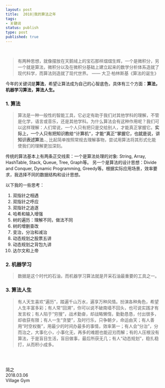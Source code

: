 ```yaml
--- 
layout: post
title:  2018|我的算法之年
tags:
- 关键词
status: publish
type: post
published: true
---
```


<br>



> 有两种思想，就像摆放在天鹅绒上的宝石那样熠熠生辉，一个是微积分，另一个就是算法，微积分以及在微积分基础上建立起来的数学分析体系造就了现代科学，而算法则造就了现代世界。 —— 大卫·柏林斯基《算法的诞生》

今年的关键词是**算法**，希望让算法成为自己的心智底色，具体有三个方面：**算法，机器学习算法，算法人生。**

### 1. 算法

> 算法是一种一般性的智能工具，它必定有助于我们对其他学科的理解，不管是化学，语言或音乐，还是其他学科。为什么算法会有这种作用呢？我们可以这样理解：人们常说，一个人只有把只是交给别人，才能真正掌握它。**实际上，一个人只有把知识教给“计算机”，才能“真正”掌握它，也就是说，讲知识表述算法..**,  比起简单按照常规去理解事物，尝试用算法将其形式化能使我们的理解更加深刻。

传统的算法基本上有两条正交线索：一个是算法处理的对象: String, Array, HashTable, Stack, Queue, Tree, Graph等。 另一个是算法的设计思想：Divide and Conquer, Dynamic Programming, Greedy等。根据实际应用场景，效率要求，我选择不同的数据结构和设计思想。

以下我的一些思考：

1. 双指针之相遇
1. 双指针之呼应
1. 双指针之追逐
1. 哈希和输入增强
1. 树的遍历：理解不同，做法不同
1. 树的增删查改
1. 变治，分治和减治
1. 动态规划之股票五讲
1. 动态规划之背包九讲
1. 达尔文和上帝

### 2. 机器学习

> 数据是这个时代的石油，而机器学习算法就是开采石油最重要的工具之一。

### 3. 算法人生

> 有人天生喜欢“遍历”，踏遍千山万水，遍享万种风情。扮演各种角色，希望人生丰富多彩；有人常“回溯”，你可以说不破南墙不回头，也可说实践才有发言权；有人陷于“穷搜”，战术勤奋，却战略懒惰，勤勤恳恳，付出很多，却收获有限；有人一生“贪婪”，及时行乐，只争朝夕，命运由天；有人善用“时空权衡”，用最少的时间办最多的事情，效率第一；有人会“分治”，分而治之，大事化小，小事化无，再多的难题也能迎刃而解；有的人压根没有算法，于是盲目生活，盲目做事，最后所获无几；有人“动态规划”，稳扎稳打，从而积小成多。

<br>
<br>

简之           
2018.03.06           
Village Gym
